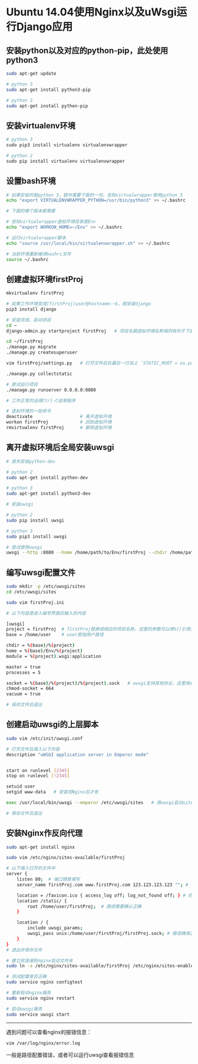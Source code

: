 # Ubuntu 14.04使用Nginx以及uWsgi运行Django应用## 安装python以及对应的python-pip，此处使用python3``` bashsudo apt-get update# python 3sudo apt-get install python3-pip# python 2sudo apt-get install python-pip```## 安装virtualenv环境``` python# python 3sudo pip3 install virtualenv virtualenvwrapper# python 2sudo pip install virtualenv virtualenvwrapper```## 设置bash环境``` bash# 如果安装的是python 3，额外需要下面的一句，告知virtualwrapper使用python 3echo "export VIRTUALENVWRAPPER_PYTHON=/usr/bin/python3" >> ~/.bashrc# 下面的哪个版本都需要# 告知virtualwrapper虚拟环境目录是Envecho "export WORKON_HOME=~/Env" >> ~/.bashrc# 运行virtualwrapper脚本echo "source /usr/local/bin/virtualenvwrapper.sh" >> ~/.bashrc# 当前环境重新编译bashrc文件source ~/.bashrc```## 创建虚拟环境firstProj``` bashmkvirtualenv firstProj# 如果工作环境变成(firstProj)user@hostname:~$，就安装djangopip3 install django# 安装完成，启动项目cd ~django-admin.py startproject firstProj   # 项目名跟虚拟环境名称相同有利于下面的工作cd ~/firstProj./manage.py migrate./manage.py createsuperuservim firstProj/settings.py   # 打开文件后在最后一行加上 `STATIC_ROOT = os.path.join(BASE_DIR, "static/")`./manage.py collectstatic# 尝试运行项目./manage.py runserver 0.0.0.0:8080# 工作正常的话用Ctrl-C结束程序# 虚拟环境的一些命令deactivate                  # 离开虚拟环境workon firstProj            # 回到虚拟环境rmvirtualenv firstProj      # 删除虚拟环境```## 离开虚拟环境后全局安装uwsgi``` bash# 首先安装python-dev# python 2sudo apt-get install python-dev# python 3sudo apt-get install python3-dev# 安装uwsgi# python 2sudo pip install uwsgi# python 3sudo pip3 install uwsgi# 尝试使用uwsgiuwsgi --http :8080 --home /home/path/to/Env/firstProj --chdir /home/path/to/firstProj -w firstProj.wsgi```## 编写uwsgi配置文件``` bashsudo mkdir -p /etc/uwsgi/sitescd /etc/uwsgi/sitessudo vim firstProj.ini# 以下内容是进入编写界面后输入的内容[uwsgi]project = firstProj  # firstProj替换成相应的项目名称，这里的参数可以用%()引用，如下：base = /home/user    # user是指用户路径chdir = %(base)/%(project)home = %(base)/Env/%(project)module = %(project).wsgi:applicationmaster = trueprocesses = 5socket = %(base)/%(project)/%(project).sock   # uwsgi支持其他协议，这里用sockchmod-socket = 664vacuum = true# 保存文件后退出```## 创建启动uwsgi的上层脚本``` bashsudo vim /etc/init/uwsgi.conf# 打开文件后填入以下内容description "uWSGI application server in Emperor mode"start on runlevel [2345]stop on runlevel [!2345]setuid usersetgid www-data   # 安装完Nginx后才有exec /usr/local/bin/uwsgi --emperor /etc/uwsgi/sites   # 用uwsgi启动sites下的每个项目# 保存文件后退出```## 安装Nginx作反向代理``` bashsudo apt-get install nginxsudo vim /etc/nginx/sites-available/firstProj# 以下填入打开的文件中server {    listen 80;  # 端口随意填写    server_name firstProj.com www.firstProj.com 123.123.123.123 ""; # 可以用域名，也可以用IP地址，或者空字符串    location = /favicon.ico { access_log off; log_not_found off; } # 防止nginx记录没有favicon.ico的错误信息    location /static/ {        root /home/user/firstProj;  # 路径需要确认正确    }    location / {        include uwsgi_params;        uwsgi_pass unix:/home/user/firstProj/firstProj.sock; # 路径确保正确    }}# 退出并保存文件# 建立软连接到nginx启动文件夹sudo ln -s /etc/nginx/sites-available/firstProj /etc/nginx/sites-enabled# 测试配置是否正确sudo service nginx configtest# 重新启动nginx服务sudo service nginx restart# 启动uwsgi服务sudo service uwsgi start```***遇到问题可以查看nginx的报错信息：```vim /var/log/nginx/error.log```一般是路径配置错误，或者可以运行uwsgi查看报错信息